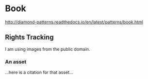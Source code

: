 # Book

http://diamond-patterns.readthedocs.io/en/latest/patterns/book.html

## Rights Tracking

I am using images from the public domain.

### An asset

...here is a citation for that asset...
